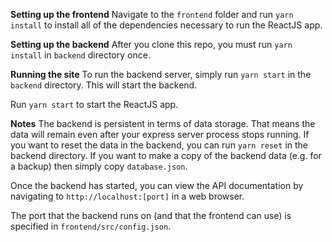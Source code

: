 **Setting up the frontend**
Navigate to the `frontend` folder and run `yarn install` to install all of the dependencies necessary to run the ReactJS app.

**Setting up the backend**
After you clone this repo, you must run `yarn install` in `backend` directory once.

**Running the site**
To run the backend server, simply run `yarn start` in the `backend` directory. This will start the backend.

Run `yarn start` to start the ReactJS app.

**Notes**
The backend is persistent in terms of data storage. That means the data will remain even after your express server process stops running. If you want to reset the data in the backend, you can run `yarn reset` in the backend directory. If you want to make a copy of the backend data (e.g. for a backup) then simply copy `database.json`.

Once the backend has started, you can view the API documentation by navigating to `http://localhost:[port]` in a web browser.

The port that the backend runs on (and that the frontend can use) is specified in `frontend/src/config.json`.
